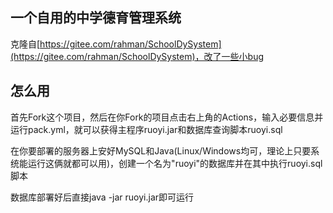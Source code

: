## 一个自用的中学德育管理系统
克隆自[https://gitee.com/rahman/SchoolDySystem](https://gitee.com/rahman/SchoolDySystem)，改了一些小bug

## 怎么用
首先Fork这个项目，然后在你Fork的项目点击右上角的Actions，输入必要信息并运行pack.yml，就可以获得主程序ruoyi.jar和数据库查询脚本ruoyi.sql

在你要部署的服务器上安好MySQL和Java(Linux/Windows均可，理论上只要系统能运行这俩就都可以用)，创建一个名为"ruoyi"的数据库并在其中执行ruoyi.sql脚本

数据库部署好后直接java -jar ruoyi.jar即可运行

